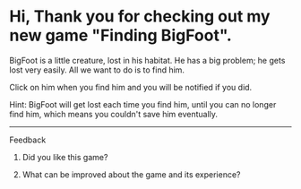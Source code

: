 # Hi, Thank you for checking out my new game "Finding BigFoot".

 BigFoot is a little creature, lost in his habitat. He has a big problem; he gets lost very easily. All we want to do is to find him.
 
 Click on him when you find him and you will be notified if you did.
 
 Hint: BigFoot will get lost each time you find him, until you can no longer find him, which means you couldn't save him eventually. 
 
 ---------------
 Feedback
 
 1. Did you like this game?
 
 2. What can be improved about the game and its experience?
